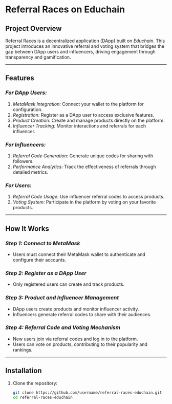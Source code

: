 # Referral Races on Educhain  

## Project Overview  
Referral Races is a decentralized application (DApp) built on *Educhain*. This project introduces an innovative referral and voting system that bridges the gap between DApp users and influencers, driving engagement through transparency and gamification.  

---

## Features  
### *For DApp Users:*  
1. *MetaMask Integration:* Connect your wallet to the platform for configuration.  
2. *Registration:* Register as a DApp user to access exclusive features.  
3. *Product Creation:* Create and manage products directly on the platform.  
4. *Influencer Tracking:* Monitor interactions and referrals for each influencer.  

### *For Influencers:*  
1. *Referral Code Generation:* Generate unique codes for sharing with followers.  
2. *Performance Analytics:* Track the effectiveness of referrals through detailed metrics.  

### *For Users:*  
1. *Referral Code Usage:* Use influencer referral codes to access products.  
2. *Voting System:* Participate in the platform by voting on your favorite products.  

---

## How It Works  
### *Step 1: Connect to MetaMask*  
- Users must connect their MetaMask wallet to authenticate and configure their accounts.  

### *Step 2: Register as a DApp User*  
- Only registered users can create and track products.  

### *Step 3: Product and Influencer Management*  
- DApp users create products and monitor influencer activity.  
- Influencers generate referral codes to share with their audiences.  

### *Step 4: Referral Code and Voting Mechanism*  
- New users join via referral codes and log in to the platform.  
- Users can vote on products, contributing to their popularity and rankings.  

---

## Installation  
1. Clone the repository:  
   ```bash
   git clone https://github.com/username/referral-races-educhain.git
   cd referral-races-educhain